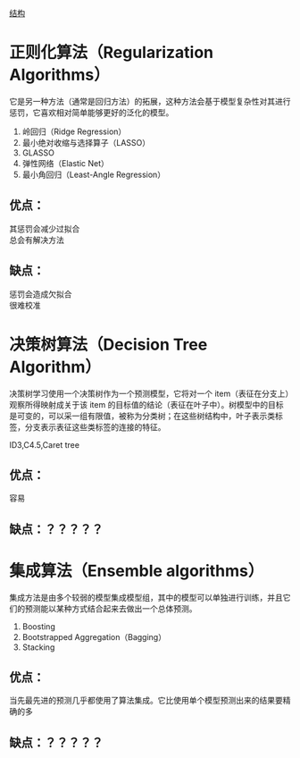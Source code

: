 [结构](https://static.coggle.it/diagram/WHeBqDIrJRk-kDDY/t/categories-of-algorithms-non-exhaustive)

# 正则化算法（Regularization Algorithms）
它是另一种方法（通常是回归方法）的拓展，这种方法会基于模型复杂性对其进行惩罚，它喜欢相对简单能够更好的泛化的模型。

1. 岭回归（Ridge Regression）
2. 最小绝对收缩与选择算子（LASSO）
3. GLASSO
4. 弹性网络（Elastic Net）
5. 最小角回归（Least-Angle Regression）

## 优点：
其惩罚会减少过拟合  
总会有解决方法  
## 缺点：
惩罚会造成欠拟合  
很难校准  

# 决策树算法（Decision Tree Algorithm）
决策树学习使用一个决策树作为一个预测模型，它将对一个 item（表征在分支上）观察所得映射成关于该 item 的目标值的结论（表征在叶子中）。树模型中的目标是可变的，可以采一组有限值，被称为分类树；在这些树结构中，叶子表示类标签，分支表示表征这些类标签的连接的特征。

ID3,C4.5,Caret tree

## 优点：
容易  
## 缺点：？？？？？

# 集成算法（Ensemble algorithms）
集成方法是由多个较弱的模型集成模型组，其中的模型可以单独进行训练，并且它们的预测能以某种方式结合起来去做出一个总体预测。

1. Boosting
2. Bootstrapped Aggregation（Bagging）
3. Stacking

## 优点：
当先最先进的预测几乎都使用了算法集成。它比使用单个模型预测出来的结果要精确的多  
## 缺点：？？？？？






